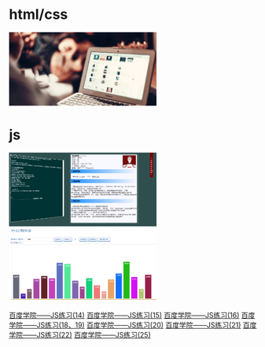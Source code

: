 #  html/css
<a href="https://mrlu126.github.io/MyFirstTest/index.html"><img width="300" height="150" alt="" src="https://github.com/MRlu126/MyFirstTest/blob/master/img/task.gif"/></a>
#  js
<a href="https://mrlu126.github.io/MyFirstTest/Resume/index.html"><img width="300" height="150" alt="" src="https://github.com/MRlu126/MyFirstTest/blob/master/js%E5%9F%BA%E7%A1%80%E7%BB%83%E4%B9%A0/image/resume.png"/></a>
<a href="https://mrlu126.github.io/MyFirstTest/js%E5%9F%BA%E7%A1%80%E7%BB%83%E4%B9%A0/%E7%99%BE%E5%BA%A6%E2%80%94%E2%80%94js%E5%8D%81%E5%85%AB%E3%80%81%E5%8D%81%E4%B9%9D.html"><img width="300" height="150" alt="" src="https://github.com/MRlu126/MyFirstTest/blob/master/js%E5%9F%BA%E7%A1%80%E7%BB%83%E4%B9%A0/image/js19.png"/></a>

[百度学院——JS练习(14)](https://mrlu126.github.io/MyFirstTest/js基础练习/百度——js十四.html)
[百度学院——JS练习(15)](https://mrlu126.github.io/MyFirstTest/js基础练习/百度——js十五.html)
[百度学院——JS练习(16)](https://mrlu126.github.io/MyFirstTest/js基础练习/百度——js十六.html)
[百度学院——JS练习(18、19)](https://mrlu126.github.io/MyFirstTest/js基础练习/百度——js十八、十九.html)
[百度学院——JS练习(20)](https://mrlu126.github.io/MyFirstTest/js基础练习/百度——js二十.html)
[百度学院——JS练习(21)](https://mrlu126.github.io/MyFirstTest/js基础练习/百度——js二十一.html)
[百度学院——JS练习(22)](https://mrlu126.github.io/MyFirstTest/js基础练习/百度——js二十二.html)
[百度学院——JS练习(25)](https://mrlu126.github.io/MyFirstTest/js基础练习/百度——js二十五.html)
